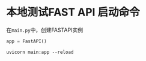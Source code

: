 # 本地测试FAST API 启动命令

在`main.py`中，创建FASTAPI实例

``` Python
app = FastAPI()
```

```console
uvicorn main:app --reload
```
